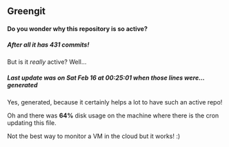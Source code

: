 ## Greengit

#### Do you wonder why this repository is so active?

##### After all it has 431 commits!

But is it *really* active? Well...

##### Last update was on Sat Feb 16 at 00:25:01 when those lines were... generated

Yes, generated, because it certainly helps a lot to have such an active repo!

Oh and there was **64%** disk usage on the machine
where there is the cron updating this file.

Not the best way to monitor a VM in the cloud but it works! :)
